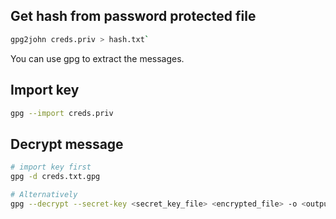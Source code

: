 ## Get hash from password protected file
```bash
gpg2john creds.priv > hash.txt`
```

You can use gpg to extract the messages.
## Import key
```bash
gpg --import creds.priv
```

## Decrypt message
```bash
# import key first
gpg -d creds.txt.gpg

# Alternatively
gpg --decrypt --secret-key <secret_key_file> <encrypted_file> -o <output_file>
```